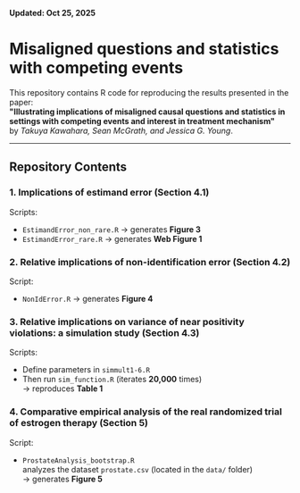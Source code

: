 **Updated: Oct 25, 2025**

# Misaligned questions and statistics with competing events
This repository contains R code for reproducing the results presented in the paper:  
**"Illustrating implications of misaligned causal questions and statistics in settings with competing events and interest in treatment mechanism"**  
by *Takuya Kawahara, Sean McGrath, and Jessica G. Young*.

---

## Repository Contents

### 1. Implications of estimand error (Section 4.1)

Scripts:
- `EstimandError_non_rare.R` → generates **Figure 3**
- `EstimandError_rare.R` → generates **Web Figure 1**

### 2. Relative implications of non-identification error (Section 4.2)

Script:
- `NonIdError.R` → generates **Figure 4**

### 3. Relative implications on variance of near positivity violations: a simulation study (Section 4.3)

Scripts:
- Define parameters in `simmult1-6.R`
- Then run `sim_function.R` (iterates **20,000** times)  
  → reproduces **Table 1**

### 4. Comparative empirical analysis of the real randomized trial of estrogen therapy (Section 5)

Script:
- `ProstateAnalysis_bootstrap.R`  
  analyzes the dataset `prostate.csv` (located in the `data/` folder)  
  → generates **Figure 5**
